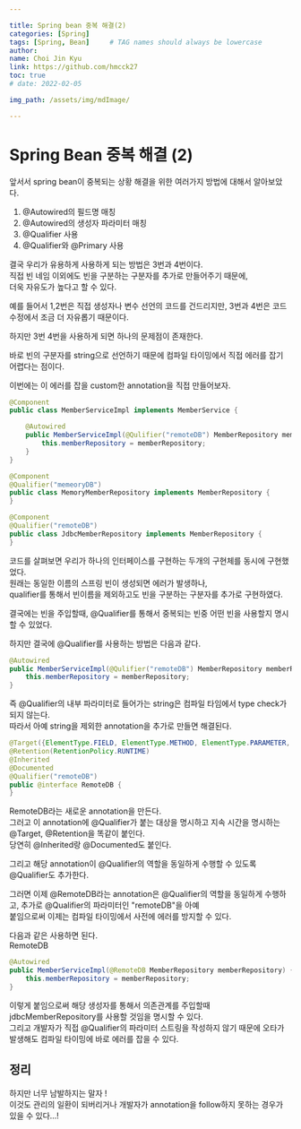 ```yaml
---

title: Spring bean 중복 해결(2)
categories: [Spring]
tags: [Spring, Bean]     # TAG names should always be lowercase
author:
name: Choi Jin Kyu
link: https://github.com/hmcck27
toc: true
# date: 2022-02-05

img_path: /assets/img/mdImage/

---
```


# Spring Bean 중복 해결 (2)

앞서서 spring bean이 중복되는 상황 해결을 위한 여러가지 방법에 대해서 알아보았다.  
1. @Autowired의 필드명 매칭
2. @Autowired의 생성자 파라미터 매칭
3. @Qualifier 사용
4. @Qualifier와 @Primary 사용

결국 우리가 유용하게 사용하게 되는 방법은 3번과 4번이다.  
직접 빈 네임 이외에도 빈을 구분하는 구분자를 추가로 만들어주기 때문에,  
더욱 자유도가 높다고 할 수 있다.  

예를 들어서 1,2번은 직접 생성자나 변수 선언의 코드를 건드리지만, 3번과 4번은 코드 수정에서 조금 더 자유롭기 때문이다.  

하지만 3번 4번을 사용하게 되면 하나의 문제점이 존재한다.  

바로 빈의 구분자를 string으로 선언하기 때문에 컴파일 타이밍에서 직접 에러를 잡기 어렵다는 점이다.  

이번에는 이 에러를 잡을 custom한 annotation을 직접 만들어보자.  

```java
@Component
public class MemberServiceImpl implements MemberService {

    @Autowired
    public MemberServiceImpl(@Qulifier("remoteDB") MemberRepository memberRepository) {
        this.memberRepository = memberRepository;
    }
}

@Component
@Qualifier("memeoryDB")
public class MemoryMemberRepository implements MemberRepository {
}

@Component
@Qualifier("remoteDB")
public class JdbcMemberRepository implements MemberRepository {
}
```  

코드를 살펴보면 우리가 하나의 인터페이스를 구현하는 두개의 구현체를 동시에 구현했었다.  
원래는 동일한 이름의 스프링 빈이 생성되면 에러가 발생하나,  
qualifier를 통해서 빈이름을 제외하고도 빈을 구분하는 구분자를 추가로 구현하였다.  

결국에는 빈을 주입할때, @Qualifier를 통해서 중복되는 빈중 어떤 빈을 사용할지 명시할 수 있었다.  

하지만 결국에 @Qualifier를 사용하는 방법은 다음과 같다.  

```java
@Autowired
public MemberServiceImpl(@Qulifier("remoteDB") MemberRepository memberRepository) {
    this.memberRepository = memberRepository;
}
```

즉 @Qualifier의 내부 파라미터로 들어가는 string은 컴파일 타임에서 type check가 되지 않는다.  
따라서 아예 string을 제외한 annotation을 추가로 만들면 해결된다.  

```java
@Target({ElementType.FIELD, ElementType.METHOD, ElementType.PARAMETER, ElementType.TYPE, ElementType.ANNOTATION_TYPE})
@Retention(RetentionPolicy.RUNTIME)
@Inherited
@Documented
@Qualifier("remoteDB")
public @interface RemoteDB {
}
```

RemoteDB라는 새로운 annotation을 만든다.  
그러고 이 annotation에 @Qualifier가 붙는 대상을 명시하고 지속 시간을 명시하는 @Target, @Retention을 똑같이 붙인다.  
당연히 @Inherited랑 @Documented도 붙인다.  

그리고 해당 annotation이 @Qualifier의 역할을 동일하게 수행할 수 있도록 @Qualifier도 추가한다.  

그러면 이제 @RemoteDB라는 annotation은 @Qualifier의 역할을 동일하게 수행하고, 추가로 @Qualifier의 파라미터인 "remoteDB"을 아예  
붙임으로써 이제는 컴파일 타이밍에서 사전에 에러를 방지할 수 있다.  

다음과 같은 사용하면 된다.  
RemoteDB 

```java
@Autowired
public MemberServiceImpl(@RemoteDB MemberRepository memberRepository) {
    this.memberRepository = memberRepository;
}
```

이렇게 붙임으로써 해당 생성자를 통해서 의존관계를 주입할때 jdbcMemberRepository를 사용할 것임을 명시할 수 있다.  
그리고 개발자가 직접 @Qualifier의 파라미터 스트링을 작성하지 않기 때문에 오타가 발생해도 컴파일 타이밍에 바로 에러를 잡을 수 있다.  

## 정리
하지만 너무 남발하지는 말자 !  
이것도 관리의 일환이 되버리거나 개발자가 annotation을 follow하지 못하는 경우가 있을 수 있다...!

